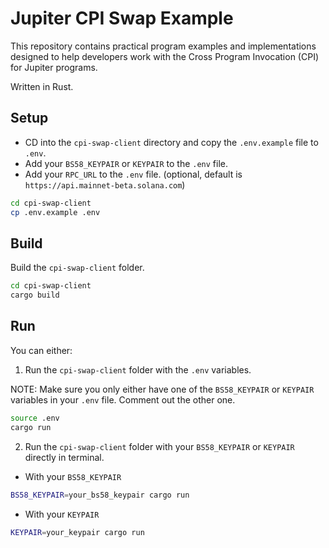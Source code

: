 # Jupiter CPI Swap Example

This repository contains practical program examples and implementations designed to help developers work with the Cross Program Invocation (CPI) for Jupiter programs.

Written in Rust.

## Setup

- CD into the `cpi-swap-client` directory and copy the `.env.example` file to `.env`.
- Add your `BS58_KEYPAIR` or `KEYPAIR` to the `.env` file.
- Add your `RPC_URL` to the `.env` file. (optional, default is `https://api.mainnet-beta.solana.com`)

```bash
cd cpi-swap-client
cp .env.example .env
```

## Build

Build the `cpi-swap-client` folder.

```bash
cd cpi-swap-client
cargo build
```

## Run

You can either:

1. Run the `cpi-swap-client` folder with the `.env` variables.

NOTE: Make sure you only either have one of the `BS58_KEYPAIR` or `KEYPAIR` variables in your `.env` file. Comment out the other one.

```bash
source .env
cargo run
```

2. Run the `cpi-swap-client` folder with your `BS58_KEYPAIR` or `KEYPAIR` directly in terminal.

- With your `BS58_KEYPAIR`

```bash
BS58_KEYPAIR=your_bs58_keypair cargo run
```

- With your `KEYPAIR`

```bash
KEYPAIR=your_keypair cargo run
```
